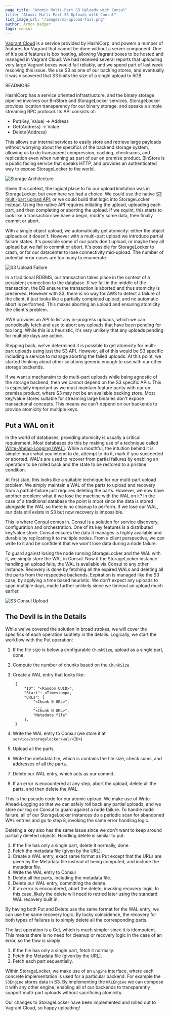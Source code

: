 ```yaml
---
page_title: "Atomic Multi-Part S3 Uploads with Consul"
title: "Atomic Multi-Part S3 Uploads with Consul"
list_image_url: "/images/s3-upload-fail.png"
author: Armon Dadgar
tags: consul
---
```


[Vagrant Cloud](https://vagrantcloud.com) is a service provided
by HashiCorp, and powers a number of features for Vagrant that
cannot be done without a server component. One of it's paid features
is box hosting, allowing Vagrant boxes to be hosted and managed
in Vagrant Cloud. We had received several reports that uploading
very large Vagrant boxes would fail reliably, and we spend part of last
week resolving this issue. We use S3 as one of our backing stores, and
eventually it was discovered that S3 limits the size of a single upload
to 5GB.

READMORE

HashiCorp has a service oriented infrastructure, and the binary
storage pipeline involves our BinStore and StorageLocker services.
StorageLocker provides location transparency for our binary storage,
and speaks a simple streaming RPC protocol. Its API consists of:

* Put(Key, Value) -> Address
* Get(Address) -> Value
* Delete(Address)

This allows our internal services to easily store and retrieve
large payloads without worrying about the specifics of the backend
storage system, allowing us to do transparent compression, caching,
checksums, and replication even when running as part of our on premise
product. BinStore is a public facing service
that speaks HTTP, and provides an authenticated way to expose
StorageLocker to the world.

<div class="align-center">
  <img src="/images/storage-arch.png" alt="Storage Architecture"></img>
</div>

Given this context, the logical place to fix our upload limitation
was in StorageLocker, but even here we had a choice. We could use the
native [S3 multi-part upload API](http://docs.aws.amazon.com/AmazonS3/latest/dev/uploadobjusingmpu.html),
or we could build that logic into StorageLocker instead. Using the native
API requires initiating the upload, uploading each part, and then completing
or aborting the upload. If we squint, this starts to look like a transaction:
we have a begin, modify some data, then finally commit or abort.

With a single object upload, we automatically get atomicity: either the object
uploads or it doesn't. However with a multi-part upload we introduce
partial failure states. It's possible some of our parts don't upload, or
maybe they all upload but we fail to commit or abort. It's possible for
StorageLocker to crash, or for our datacenter to lose connectivity mid-upload.
The number of potential error cases are too many to enumerate.

<div class="align-center">
  <img src="/images/s3-upload-fail.png" alt="S3 Upload Failure"></img>
</div>

In a traditional RDBMS, our transaction takes place in the context of
a persistent connection to the database. If we fail in the middle of the
transaction, the DB ensure the transaction is aborted and thus atomicity
is preserved. However with S3, there is no way for AWS to detect a failure
of the client, it just looks like a partially completed upload, and no
automatic abort is performed. This makes aborting an upload and ensuring
atomicity the client's problem.

AWS provides an API to list any in-progress uploads, which we can periodically
fetch and use to abort any uploads that have been pending for too long.
While this is a heuristic, it's very unlikely that any uploads pending for multiple
days are active.

Stepping back, we've determined it is possible to get atomicity for
multi-part uploads using just the S3 API. However, all of this would be
S3 specific including a service to manage aborting the failed uploads.
At this point, we started thinking about other solutions
generic enough to use with our other storage backends.

If we want a mechansim to do multi-part uploads while being agnostic
of the storage backend, then we cannot depend on the S3 specific APIs.
This is especially important as we must maintain feature parity with
our on premise product, where S3 may not be an available backing store.
Most key/value stores suitable for streaming large binaries don't expose
transactional concepts. This means we can't depend on our backends to
provide atomicity for multiple keys.

## Put a WAL on it

In the world of databases, providing atomicity is usually a critical
requirement. Most databases do this by making use of a technique called
[Write-Ahead-Logging (WAL)](http://en.wikipedia.org/wiki/Write-ahead_logging).
While a mouthful, the intuition behind it is simple: mark what you intend to
do, attempt to do it, mark if you succeeded or aborted. WAL's are used
to recover from partial failures by enabling an operation to be rolled back
and the state to be restored to a pristine condition.

At first stab, this looks like a suitable technique for our multi-part
upload problem. We simply maintain a WAL of the parts to upload and
recovery from a partial-failure just requires deleting the parts. However,
we now have another problem: what if we lose the machine with the WAL
on it? In the case of a traditional database the point is moot since
the data is stored alongside the WAL so there is no cleanup to perform.
If we lose our WAL, our data still exists in S3 but now recovery is impossible.

This is where [Consul](http://www.consul.io) comes in. Consul is a solution
for service discovery, configuration and orchestration. One of its key features
is a distributed key/value store. Consul ensures the data it manages is highly
available and durable by replicating it to multiple nodes. From a client
perspective, we can write to it and be confident that we won't lose data during
a node failure.

To guard against losing the node running StorageLocker and the WAL with it,
we simply store the WAL in Consul. Now if the StorageLocker instance handling
an upload fails, the WAL is available via Consul to any other instance.
Recovery is done by fetching all the expired WALs and deleting all the parts
from the respective backends. Expiration is managed like the S3 case, by applying
a time based heuristic. We don't expect any uploads to span multiple days, made
further unlikely since we timeout an upload much earlier.

<div class="align-center">
  <img src="/images/s3-consul-upload.png" alt="S3 Consul Upload"></img>
</div>

## The Devil is in the Details

While we've covered the solution in broad strokes, we will cover the specifics
of each operation subtlety in the details. Logically, we start the workflow
with the Put operation:

1. If the file size is below a configurable `ChunkSize`, upload as a single part, done.
2. Compute the number of chunks based on the `ChunkSize`
3. Create a WAL entry that looks like:

        {
            "ID": "<Random UUID>",
            "Start": <Timestamp>,
            "URLs": [
                "<Chunk 0 URL>",
                ...,
                "<Chunk N URL>",
                "Metadata file"
            ],
        }

4. Write the WAL entry to Consul (we store it at `service/storagelocker/wal/<ID>`)
5. Upload all the parts
6. Write the metadata file, which is contains the file size, check sums,
   and addresses of all the parts.
7. Delete our WAL entry, which acts as our commit.
8. If an error is encountered at any step, abort the upload, delete all the parts,
   and then delete the WAL.

This is the pseudo code for our atomic upload. We make use of Write-Ahead-Logging
so that we can safely roll back any partial uploads, and we store our log on Consul
to guard against a node failure. To handle node failure, all of our StorageLocker instances
do a periodic scan for abandoned WAL entries and go to step 8, invoking
the same error handling logic.

Deleting a key also has the same issue since we don't want to keep around
partially deleted objects. Handling delete is similar to put:

1. If the file has only a single part, delete it normally, done.
2. Fetch the metadata file (given by the URL).
3. Create a WAL entry, exact same format as Put except that the URLs
   are given by the Metadata file instead of being computed, and include
   the metadata file.
4. Write the WAL entry to Consul
5. Delete all the parts, including the metadata file.
6. Delete our WAL entry, committing the delete.
7. If an error is encountered, abort the delete, invoking recovery logic.
   In this case, likely the delete will need to retried later using the
   standard WAL recovery built in.

By having both Put and Delete use the same format for the WAL entry,
we can use the same recovery logic. By lucky coincidence, the recovery
for both types of failures is to simply delete all the corresponding
parts.

The last operation is a Get, which is much simpler since it is idempotent.
This means there is no need for cleanup or recovery logic in the case
of an error, so the flow is simply:

1. If the file has only a single part, fetch it normally.
2. Fetch the Metadata file (given by the URL).
3. Fetch each part sequentially.

Within StorageLocker, we make use of an `Engine` interface, where
each concrete implementation is used for a particular backend. For example
the `S3Engine` stores data in S3. By implementing
the `WALEngine` we can compose it with any other engine, enabling
all of our backends to transparently support multi-part uploads without
sacrificing atomicity.

Our changes to StorageLocker have been implemented and rolled out
to Vagrant Cloud, so happy uploading!

